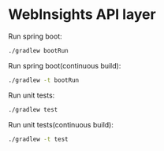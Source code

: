 # WebInsights API layer

Run spring boot:
```sh
./gradlew bootRun
```
Run spring boot(continuous build):
```sh
./gradlew -t bootRun
```
Run unit tests: 
```sh
./gradlew test
```

Run unit tests(continuous build):
```sh
./gradlew -t test
```